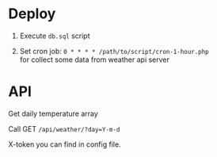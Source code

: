 # Deploy

1. Execute `db.sql` script

2. Set cron job: `0 * * * * /path/to/script/cron-1-hour.php`  
for collect some data from weather api server


# API

Get daily temperature array

Call GET `/api/weather/?day=Y-m-d`

X-token you can find in config file.
